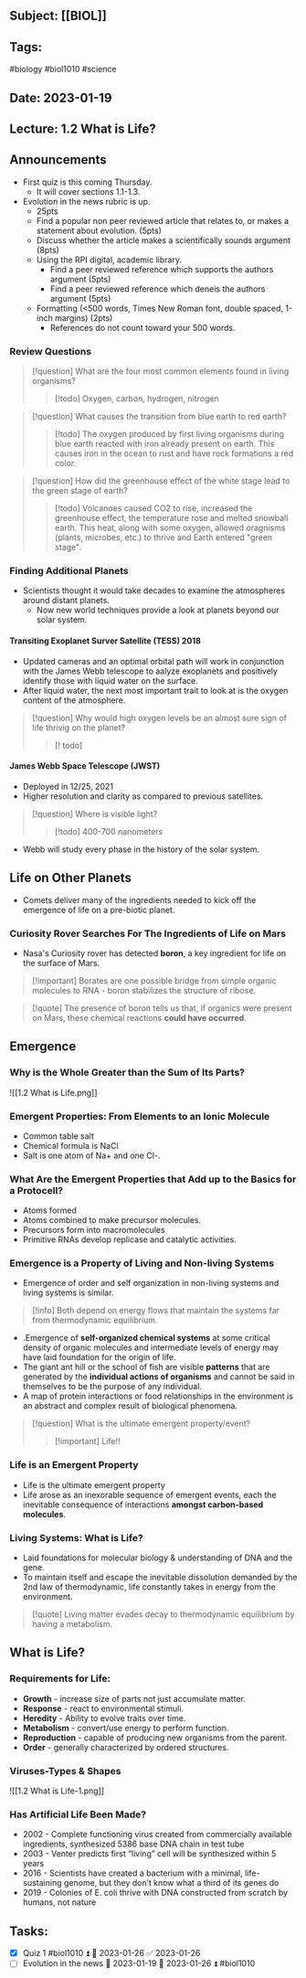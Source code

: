 ## Subject: [[BIOL]]
## Tags:
#biology #biol1010 #science 
## Date: 2023-01-19
## Lecture: 1.2 What is Life?

## Announcements
- First quiz is this coming Thursday. 
	- It will cover sections 1.1-1.3.
- Evolution in the news rubric is up.
	- 25pts
	- Find a popular non peer reviewed article that relates to, or makes a statement about evolution. (5pts)
	- Discuss whether the article makes a scientifically sounds argument (8pts)
	- Using the RPI digital, academic library.
		- Find a peer reviewed reference which supports the authors argument (5pts)
		- Find a peer reviewed reference which deneis the authors argument (5pts)
	- Formatting (<500 words, Times New Roman font, double spaced, 1-inch margins) (2pts)
		- References do not count toward your 500 words.

### Review Questions
> [!question] What are the four most common elements found in living organisms?
> > [!todo] Oxygen, carbon, hydrogen, nitrogen

> [!question] What causes the transition from blue earth to red earth?
> > [!todo] The oxygen produced by first living organisms during blue earth reacted with iron already present on earth. This causes iron in the ocean to rust and have rock formations a red color.

> [!question] How did the greenhouse effect of the white stage lead to the green stage of earth?
>> [!todo] Volcanoes caused CO2 to rise, increased the greenhouse effect, the temperature rose and melted snowball earth. This heat, along with some oxygen, allowed oragnisms (plants, microbes, etc.) to thrive and Earth entered "green stage".

### Finding Additional Planets
- Scientists thought it would take decades to examine the atmospheres around distant planets.
	- Now new world techniques provide a look at planets beyond our solar system.

#### Transiting Exoplanet Surver Satellite (TESS) 2018
- Updated cameras and an optimal orbital path will work in conjunction with the James Webb telescope to aalyze exoplanets and positively identify those with liquid water on the surface.
- After liquid water, the next most important trait to look at is the oxygen content of the atmosphere.
> [!question] Why would high oxygen levels be an almost sure sign of life thrivig on the planet?
> > [! todo]

#### James Webb Space Telescope (JWST)
- Deployed in 12/25, 2021
- Higher resolution and clarity as compared to previous satellites.
> [!question] Where is visible light?
> >[!todo] 400-700 nanometers
- Webb will study every phase in the history of the solar system.

## Life on Other Planets
- Comets deliver many of the ingredients needed to kick off the emergence of life on a pre-biotic planet.

### Curiosity Rover Searches For The Ingredients of Life on Mars
- Nasa's Curiosity rover has detected **boron**, a key ingredient for life on the surface of Mars.
> [!important] Borates are one possible bridge from simple organic molecules to RNA - boron stabilizes the structure of ribose.

> [!quote] The presence of boron tells us that, if organics were present on Mars, these chemical reactions **could have occurred**.

## Emergence
### Why is the Whole Greater than the Sum of Its Parts?
![[1.2 What is Life.png]]
### Emergent Properties: From Elements to an Ionic Molecule
- Common table salt
- Chemical formula is NaCl
- Salt is one atom of Na+ and one Cl-.
### What Are the Emergent Properties that Add up to the Basics for a Protocell?
- Atoms formed
- Atoms combined to make precursor molecules.
- Precursors form into macromolecules
- Primitive RNAs develop replicase and catalytic activities.
### Emergence is a Property of Living and Non-living Systems
- Emergence of order and self organization in non-living systems and living systems is similar.
> [!info] Both depend on energy flows that maintain the systems far from thermodynamic equilibrium.
- .Emergence of **self-organized chemical systems** at some critical density of organic molecules and intermediate levels of energy may have laid foundation for the origin of life.
- The giant ant hill or the school of fish are visible **patterns** that are generated by the **individual actions of organisms** and cannot be said in themselves to be the purpose of any individual.
- A map of protein interactions or food relationships in the environment is an abstract and complex result of biological phenomena.
> [!question] What is the ultimate emergent property/event?
>> [!important] Life!!
### Life is an Emergent Property
- Life is the ultimate emergent property
- Life arose as an inexorable sequence of emergent events, each the inevitable consequence of interactions **amongst carbon-based molecules**.
### Living Systems: What is Life?
- Laid foundations for molecular biology & understanding of DNA and the gene.
- To maintain itself and escape the inevitable dissolution demanded by the 2nd law of thermodynamic, life constantly takes in energy from the environment.
> [!quote] Living matter evades decay to thermodynamic equilibrium by having a metabolism.

## What is Life?
### Requirements for Life:
- **Growth** - increase size of parts not just accumulate matter.
- **Response** -  react to environmental stimuli.
- **Heredity** -  Ability to evolve traits over time.
- **Metabolism** - convert/use energy to perform function.
- **Reproduction** - capable of producing new organisms from the parent.
- **Order** - generally characterized by ordered structures.
### Viruses-Types & Shapes
![[1.2 What is Life-1.png]]
### Has Artificial Life Been Made?
- 2002 - Complete functioning virus created from commercially available ingredients, synthesized 5386 base DNA chain in test tube
- 2003 - Venter predicts first “living” cell will be synthesized within 5 years
- 2016 - Scientists have created a bacterium with a minimal, life-sustaining genome, but they don’t know what a third of its genes do
- 2019 - Colonies of E. coli thrive with DNA constructed from scratch by humans, not nature
## Tasks:
- [x] Quiz 1 #biol1010 ⏫ 📅 2023-01-26 ✅ 2023-01-26
- [ ] Evolution in the news 🛫 2023-01-19 📅 2023-01-26 ⏫  #biol1010 